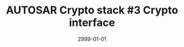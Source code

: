 ---
layout: post
title: "AUTOSAR Crypto stack #3 Crypto interface"
date:   2999-01-01
categories: [Automotive]
tags: [autosar, security, immediate]
last_modified_at:
---